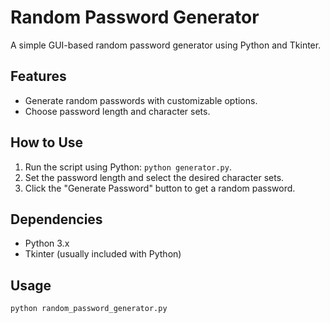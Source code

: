 # Random Password Generator

A simple GUI-based random password generator using Python and Tkinter.

## Features

- Generate random passwords with customizable options.
- Choose password length and character sets.

## How to Use

1. Run the script using Python: `python generator.py`.
2. Set the password length and select the desired character sets.
3. Click the "Generate Password" button to get a random password.

## Dependencies

- Python 3.x
- Tkinter (usually included with Python)

## Usage

```bash
python random_password_generator.py
